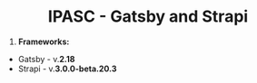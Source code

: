 <h1 align="center">
  IPASC - Gatsby and Strapi
</h1>

1. **Frameworks:**
  - Gatsby - v.**2.18**
  - Strapi - v.**3.0.0-beta.20.3**

